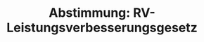 ---
abstimmung:
  abstimmung: 4
  bundestagssitzung: 37
  datum: 23. Mai 2014
  legislaturperiode: 18
categories:
- Rente
- Finanzen
- Arbeit
- Soziales
data:
- title: Abstimmungsergebnis 20140523_4-data.pdf
  url: /res/abstimmungsliste/20140523_4-data.pdf
- title: Abstimmungsergebnis 20140523_4_xls-data.csv
  url: /res/abstimmungsliste/csv/20140523_4_xls-data.csv
documents:
- local: /res/abstimmungsdaten/018-037-04/1800909.pdf
  title: Drucksache 18/00909.pdf
  url: http://dip21.bundestag.de/dip21/btd/18/009/1800909.pdf
- local: /res/abstimmungsdaten/018-037-04/1801489.pdf
  title: Drucksache 18/01489.pdf
  url: http://dip21.bundestag.de/dip21/btd/18/014/1801489.pdf
ergebnis:
  cdu/csu:
    enthaltung: 2
    gesamt: 311
    ja: 282
    nein: 9
    nichtabgegeben: 18
    ungueltig: 0
  die.linke:
    enthaltung: 55
    gesamt: 64
    ja: 0
    nein: 0
    nichtabgegeben: 9
    ungueltig: 0
  file: 20140523_4_xls-data.csv
  gruenen:
    enthaltung: 3
    gesamt: 63
    ja: 0
    nein: 55
    nichtabgegeben: 5
    ungueltig: 0
  spd:
    enthaltung: 0
    gesamt: 193
    ja: 178
    nein: 0
    nichtabgegeben: 15
    ungueltig: 0
layout: abstimmung
links:
- title: https://www.bundestag.de/parlament/plenum/abstimmung/abstimmung?id=278
  url: https://www.bundestag.de/parlament/plenum/abstimmung/abstimmung?id=278
- title: http://www.abgeordnetenwatch.de/rentenpaket-1105-602.html
  url: http://www.abgeordnetenwatch.de/rentenpaket-1105-602.html
preview: 'Deutscher Bundestag


  37. Sitzung des Deutschen Bundestages

  am Freitag, 23.Mai 2014

  Endgültiges Ergebnis der Namentlichen Abstimmung Nr. 4


  Gesetzentwurf der Bundesregierung

  Entwurf eines Gesetzes über Leistungsverbesserungen in der gesetzlichen

  Rentenversicherung (RV-Leistungsverbesserungsgesetz)

  Drucksachen 18/909 und 18/1489


  Abgegebene Stimmen insgesamt:

  Nicht abgegebene Stimmen:

  Ja-Stimmen:


  584

  47

  460


  Nein-Stimmen:


  64


  Enthaltungen:


  60


  Ungültige:


  Berlin, den 05.06.2014


  0


  Beginn: 12:31

  Ende: 12:33

  '
tags:
- Rentenversicherung
- Rente
title: 'Abstimmung: RV-Leistungsverbesserungsgesetz'
---